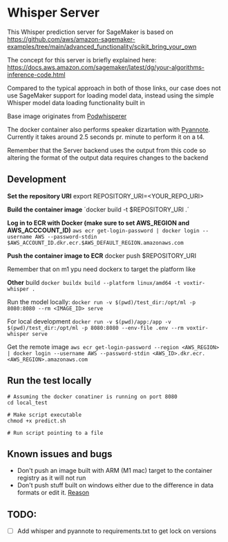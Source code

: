# Whisper Server

This Whisper prediction server for SageMaker is based on 
https://github.com/aws/amazon-sagemaker-examples/tree/main/advanced_functionality/scikit_bring_your_own

The concept for this server is briefly explained here: https://docs.aws.amazon.com/sagemaker/latest/dg/your-algorithms-inference-code.html

Compared to the typical approach in both of those links, our case does not use SageMaker support for loading model data, instead using the simple Whisper model data loading functionality built in

Base image originates from [Podwhisperer](https://github.com/fourTheorem/podwhisperer)

The docker container also performs speaker dizartation with [Pyannote](https://huggingface.co/pyannote/speaker-diarization). Currently it takes around 2.5 seconds pr. minute to perform it on a t4.

Remember that the Server backend uses the output from this code so altering the format of the output data requires changes to the backend

## Development

**Set the repository URI**
export REPOSITORY_URI=<YOUR_REPO_URI>

**Build the container image**
´docker build -t $REPOSITORY_URI .´

**Log in to ECR with Docker (make sure to set AWS_REGION and AWS_ACCCOUNT_ID)**
`aws ecr get-login-password | docker login --username AWS --password-stdin $AWS_ACCOUNT_ID.dkr.ecr.$AWS_DEFAULT_REGION.amazonaws.com`

**Push the container image to ECR**
docker push $REPOSITORY_URI

Remember that on m1 ypu need dockerx to target the platform like

**Other**
build
`docker buildx build --platform linux/amd64 -t voxtir-whisper .`

Run the model locally:
`docker run -v $(pwd)/test_dir:/opt/ml -p 8080:8080 --rm <IMAGE_ID> serve`

For local development
`docker run -v $(pwd)/app:/app -v $(pwd)/test_dir:/opt/ml -p 8080:8080 --env-file .env --rm voxtir-whisper serve`

Get the remote image
`aws ecr get-login-password --region <AWS_REGION> | docker login --username AWS --password-stdin <AWS_ID>.dkr.ecr.<AWS_REGION>.amazonaws.com`


## Run the test locally
```
# Assuming the docker conatiner is running on port 8080
cd local_test

# Make script executable
chmod +x predict.sh

# Run script pointing to a file

```

## Known issues and bugs
* Don't push an image built with ARM (M1 mac) target to the container registry as it will not run
* Don't push stuff built on windows either due to the difference in data formats or edit it. [Reason](https://askubuntu.com/questions/896860/usr-bin-env-python3-r-no-such-file-or-directory)


## TODO:
- [ ] Add whisper and pyannote to requirements.txt to get lock on versions